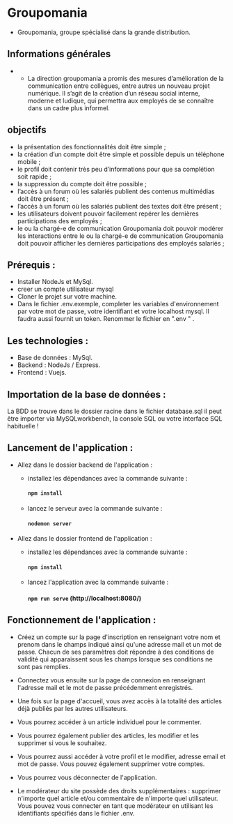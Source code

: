 # Groupomania #

-  Groupomania, groupe spécialisé dans la grande distribution.

## Informations générales

- - La direction groupomania a promis des mesures d’amélioration de la communication entre collègues,
entre autres un nouveau projet numérique. Il s’agit de la création d’un réseau social interne,
moderne et ludique, qui permettra aux employés de se connaître dans un cadre plus informel.

## objectifs

- la présentation des fonctionnalités doit être simple ;
- la création d’un compte doit être simple et possible depuis un téléphone mobile ;
- le profil doit contenir très peu d’informations pour que sa complétion soit rapide ;
- la suppression du compte doit être possible ;
- l’accès à un forum où les salariés publient des contenus multimédias doit être présent ;
- l’accès à un forum où les salariés publient des textes doit être présent ;
- les utilisateurs doivent pouvoir facilement repérer les dernières participations des employés ;
- le ou la chargé-e de communication Groupomania doit pouvoir modérer les interactions entre
le ou la chargé-e de communication Groupomania doit pouvoir afficher les dernières participations des employés salariés ;

## Prérequis :

- Installer NodeJs et MySql.
- creer un compte utilisateur mysql
- Cloner le projet sur votre machine.
- Dans le fichier .env.exemple, completer les variables d'environnement par votre mot de passe, votre identifiant  et votre localhost mysql. Il faudra aussi fournit un token.   Renommer le fichier en ".env " .

## Les technologies :

- Base de données : MySql.
- Backend : NodeJs / Express.
- Frontend : Vuejs.

## Importation de la base de données :

La BDD se trouve dans le dossier racine dans le fichier database.sql il peut être importer via MySQLworkbench, la console SQL ou votre interface SQL habituelle !

## Lancement de l'application :

- Allez dans le dossier backend de l'application :

  - installez les dépendances avec la commande suivante :
    #### `npm install`
  - lancez le serveur avec la commande suivante :
    #### `nodemon server`
    
- Allez dans le dossier frontend de l'application :

  - installez les dépendances avec la commande suivante :
    #### `npm install`
  - lancez l'application avec la commande suivante :
    #### `npm run serve` (http://localhost:8080/)


## Fonctionnement de l'application :

- Créez un compte sur la page d'inscription en renseignant votre nom et prenom dans le champs indiqué ainsi qu'une adresse mail et un mot de passe. 
  Chacun de ses paramètres doit répondre à des conditions de validité qui apparaissent sous les champs lorsque ses conditions ne sont pas remplies.

- Connectez vous ensuite sur la page de connexion en renseignant l'adresse mail et le mot de passe précédemment enregistrés.

- Une fois sur la page d'accueil, vous avez accès à la totalité des articles déjà publiés par les autres utilisateurs. 

- Vous pourrez accéder à un article individuel pour le commenter.

- Vous pourrez également publier des articles, les modifier et les supprimer si vous le souhaitez.

- Vous pourrez aussi accéder à votre profil et le modifier, adresse email et mot de passe. Vous pouvez également supprimer votre comptes.

- Vous pourrez vous déconnecter de l'application.

- Le modérateur du site possède des droits supplémentaires : supprimer n'importe quel article et/ou commentaire de n'importe quel utilisateur.
  Vous pouvez vous connecter en tant que modérateur en utilisant les identifiants spécifiés dans le fichier .env.
